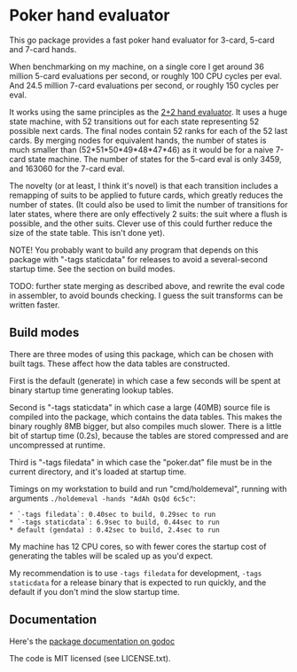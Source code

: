 Poker hand evaluator
====================

This go package provides a fast poker hand evaluator for 3-card,
5-card and 7-card hands.

When benchmarking on my machine, on a single core I get around
36 million 5-card evaluations per second, or roughly 100 CPU cycles
per eval. And 24.5 million 7-card evaluations per second, or
roughly 150 cycles per eval.

It works using the same principles as the [2+2 hand evaluator](http://archives1.twoplustwo.com/showflat.php?Cat=0&Number=8513906).
It uses a huge state machine, with 52 transitions out for each state representing
52 possible next cards. The final nodes contain 52 ranks for each of the
52 last cards. By merging nodes for equivalent hands, the number of
states is much smaller than (52\*51\*50\*49\*48\*47\*46) as it would be
for a naive 7-card state machine. The number of states for the 5-card
eval is only 3459, and 163060 for the 7-card eval.

The novelty (or at least, I think it's novel) is that each transition
includes a remapping of suits to be applied to future cards, which greatly
reduces the number of states. (It could also be used to limit the number
of transitions for later states, where there are only effectively 2 suits:
the suit where a flush is possible, and the other suits. Clever use
of this could further reduce the size of the state table. This isn't done yet).

NOTE! You probably want to build any program that depends on
this package with "-tags staticdata" for releases to avoid a several-second
startup time. See the section on build modes.

TODO: further state merging as described above, and rewrite the eval code
in assembler, to avoid bounds checking. I guess the suit transforms can
be written faster.

Build modes
-----------

There are three modes of using this package, which can be chosen
with built tags. These affect how the data tables are constructed.

First is the default (generate) in which case a few seconds will be spent at
binary startup time generating lookup tables.

Second is "-tags staticdata" in which case a large (40MB) source file
is compiled into the package, which contains the data tables. This makes
the binary roughly 8MB bigger, but also compiles much slower. There is a
little bit of startup time (0.2s), because the tables are stored compressed
and are uncompressed at runtime.

Third is "-tags filedata" in which case the "poker.dat"
file must be in the current directory, and it's loaded at startup time.

Timings on my workstation to build and run "cmd/holdemeval", running with
arguments `./holdemeval -hands "AdAh QsQd 6c5c"`:

    * `-tags filedata`: 0.40sec to build, 0.29sec to run
    * `-tags staticdata`: 6.9sec to build, 0.44sec to run
    * default (gendata) : 0.42sec to build, 2.4sec to run

My machine has 12 CPU cores, so with fewer cores the startup cost of generating
the tables will be scaled up as you'd expect.

My recommendation is to use `-tags filedata` for development, `-tags staticdata` for
a release binary that is expected to run quickly, and the default if you don't
mind the slow startup time.

Documentation
-------------

Here's the [package documentation on godoc](https://godoc.org/github.com/paulhankin/poker)

The code is MIT licensed (see LICENSE.txt).
